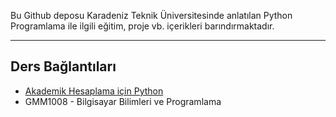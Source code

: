 Bu Github deposu Karadeniz Teknik Üniversitesinde anlatılan Python Programlama ile ilgili eğitim, proje vb. içerikleri barındırmaktadır.

---

## Ders Bağlantıları
* [Akademik Hesaplama için Python](academic-python.md)
* GMM1008 - Bilgisayar Bilimleri ve Programlama
